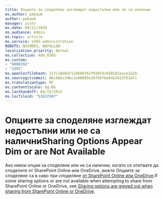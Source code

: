 ```yaml
---
title: Опциите за споделяне изглеждат недостъпни или не са налични
ms.author: pebaum
author: pebaum
manager: scotv
ms.date: 04/21/2020
ms.audience: Admin
ms.topic: article
ms.service: o365-administration
ROBOTS: NOINDEX, NOFOLLOW
localization_priority: Normal
ms.collection: Adm_O365
ms.custom:
- "9000192"
- "2591"
ms.openlocfilehash: 217c18ddaf12d688f61f030f4c650183aa1e2a2b
ms.sourcegitcommit: 8bc60ec34bc1e40685e3976576e04a2623f63a7c
ms.translationtype: MT
ms.contentlocale: bg-BG
ms.lasthandoff: 04/15/2021
ms.locfileid: "51832587"
---
```

# <a name="sharing-options-appear-dim-or-are-not-available"></a><span data-ttu-id="0a5ad-102">Опциите за споделяне изглеждат недостъпни или не са налични</span><span class="sxs-lookup"><span data-stu-id="0a5ad-102">Sharing Options Appear Dim or are Not Available</span></span>

<span data-ttu-id="0a5ad-103">Ако някои опции за споделяне или не са налични, когато се опитвате да споделите от SharePoint Online или OneDrive, вижте Опциите за споделяне са в сиво при споделяне [от SharePoint Online или OneDrive](https://docs.microsoft.com/sharepoint/support/administration/sharing-options-grayed-out-when-sharing-from-sharepoint-online-or-onedrive).</span><span class="sxs-lookup"><span data-stu-id="0a5ad-103">If some sharing options or are not available when attempting to share from SharePoint Online or OneDrive, see [Sharing options are greyed out when sharing from SharePoint Online or OneDrive](https://docs.microsoft.com/sharepoint/support/administration/sharing-options-grayed-out-when-sharing-from-sharepoint-online-or-onedrive).</span></span>